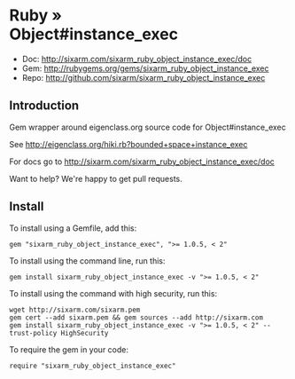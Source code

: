# Ruby » <br> Object#instance_exec

* Doc: <http://sixarm.com/sixarm_ruby_object_instance_exec/doc>
* Gem: <http://rubygems.org/gems/sixarm_ruby_object_instance_exec>
* Repo: <http://github.com/sixarm/sixarm_ruby_object_instance_exec>
<!--HEADER-SHUT-->


## Introduction

Gem wrapper around eigenclass.org source code for Object#instance_exec

See http://eigenclass.org/hiki.rb?bounded+space+instance_exec

For docs go to <http://sixarm.com/sixarm_ruby_object_instance_exec/doc>

Want to help? We're happy to get pull requests.


<!--INSTALL-OPEN-->

## Install

To install using a Gemfile, add this:

    gem "sixarm_ruby_object_instance_exec", ">= 1.0.5, < 2"

To install using the command line, run this:

    gem install sixarm_ruby_object_instance_exec -v ">= 1.0.5, < 2"

To install using the command with high security, run this:

    wget http://sixarm.com/sixarm.pem
    gem cert --add sixarm.pem && gem sources --add http://sixarm.com
    gem install sixarm_ruby_object_instance_exec -v ">= 1.0.5, < 2" --trust-policy HighSecurity

To require the gem in your code:

    require "sixarm_ruby_object_instance_exec"

<!--INSTALL-SHUT-->

